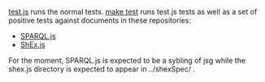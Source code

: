 [test.js](test.js) runs the normal tests.
[make test](Makefile) runs test.js tests as well as a set of positive tests against documents in these repositories:
  * [SPARQL.js](https://github.com/RubenVerborgh/SPARQL.js)
  * [ShEx.js](https://github.com/shexSpec/shex.js)
  
For the moment, SPARQL.js is expected to be a sybling of jsg while the shex.js directory is expected to appear in ../shexSpec/ .
